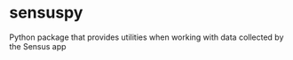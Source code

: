# sensuspy
Python package that provides utilities when working with data collected by the Sensus app
